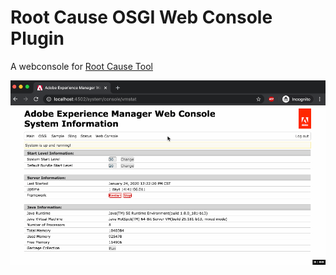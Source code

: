 # Root Cause OSGI Web Console Plugin

A webconsole for [Root Cause Tool](https://github.com/apache/felix/tree/trunk/rootcause)

![Plugin Demo](doc/root-cause-plugin.gif)
